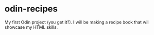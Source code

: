 # odin-recipes
My first Odin project (you get it?). I will be making a recipe book that will showcase my HTML skills.
